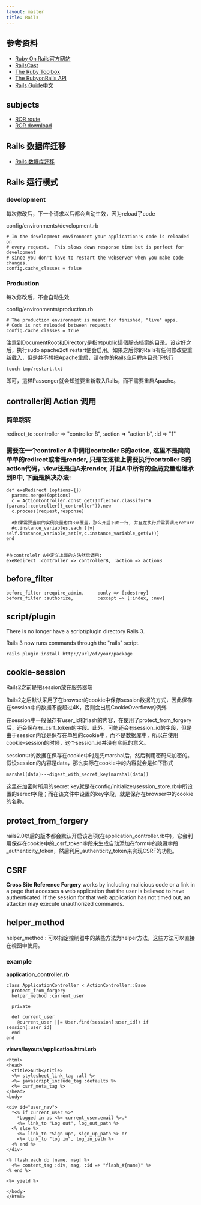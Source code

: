 ```yaml
---
layout: master
title: Rails
---
```


## 参考资料

* [Ruby On Rails官方网站](http://rubyonrails.org/)
* [RailsCast](http://railscasts.com/)
* [The Ruby Toolbox](https://www.ruby-toolbox.com/)
* [The RubyonRails API](http://api.rubyonrails.org/)
* [Rails Guide中文](http://guides.ruby-china.org/)


## subjects

* [ROR route](rails-route.html)
* [ROR download](rails-download.html)

## Rails 数据库迁移

* [Rails 数据库迁移](migrate.html)

## Rails 运行模式

### development

每次修改后，下一个请求以后都会自动生效，因为reload了code

config/environments/development.rb

    # In the development environment your application's code is reloaded on
    # every request.  This slows down response time but is perfect for development
    # since you don't have to restart the webserver when you make code changes.
    config.cache_classes = false

### Production 

每次修改后，不会自动生效

config/environments/production.rb

    # The production environment is meant for finished, "live" apps.
    # Code is not reloaded between requests
    config.cache_classes = true


注意到DocumentRoot和Directory是指向public這個靜态档案的目录。设定好之后，执行sudo apache2ctl restart便会启用。如果之后你的Rails有任何修改要重新载入，但是并不想把Apache重启，请在你的Rails应用程序目录下執行

    touch tmp/restart.txt

即可，這样Passenger就会知道要重新载入Rails，而不需要重启Apache。

## controller间 Action 调用

### 简单跳转

redirect_to :controller => "controller B", :action => "action b", :id => "1"

### 需要在一个controller A中调用controller B的action, 这里不是简简单单的redirect或者是render, 只是在逻辑上需要执行controller B的action代码，view还是由A来render, 并且A中所有的全局变量也继承到B中, 下面是解决办法: 

    def exeRedirect (options={})
      params.merge!(options)
      c = ActionController.const_get(Inflector.classify("#{params[:controller]}_controller")).new
      c.process(request,response)
  
      #如果需要当前的实例变量也由B来覆盖，那么开启下面一行, 并且在执行后需要调用return
      #c.instance_variables.each {|v| self.instance_variable_set(v,c.instance_variable_get(v))}
    end


    #在controlelr A中定义上面的方法然后调用:
    exeRedirect :controller => controllerB, :action => actionB


## before_filter

    before_filter :require_admin,     :only => [:destroy]
    before_filter :authorize,         :except => [:index, :new]

## script/plugin

There is no longer have a script/plugin directory Rails 3. 

Rails 3 now runs commands through the "rails" script.

    rails plugin install http://url/of/your/package

## cookie-session

Rails2之前是把session放在服务器端

Rails2之后默认采用了在browser的cookie中保存session数据的方式，因此保存在session中的数据不能超过4K，否则会出现CookieOverflow的例外

在session中一般保存有user_id和flash的内容，在使用了protect_from_forgery后，还会保存有_csrf_token的字段。此外，可能还会有session_id的字段，但是由于session内容是保存在单独的cookie中，而不是数据库中，所以在使用cookie-session的时候，这个session_id并没有实际的意义。

session中的数据在保存在cookie中时是先marshal后，然后利用密码来加密的。假设session的内容是data，那么实际在cookie中的内容就会是如下形式

    marshal(data)---digest_with_secret_key(marshal(data))

这里在加密时所用的secret key就是在config/initializer/session_store.rb中所设置的serect字段；而在该文件中设置的key字段，就是保存在browser中的cookie的名称。

## protect_from_forgery

rails2.0以后的版本都会默认开启该选项(在application_controller.rb中)，它会利用保存在cookie中的_csrf_token字段来生成自动添加在form中的隐藏字段_authenticity_token，然后利用_authenticity_token来实现CSRF的功能。

## CSRF

**Cross Site Reference Forgery** works by including malicious code or a link in a page that accesses a web application that the user is believed to have authenticated. If the session for that web application has not timed out, an attacker may execute unauthorized commands.

## helper_method

helper_method : 可以指定控制器中的某些方法为helper方法，这些方法可以直接在视图中使用。

### example

**application_controller.rb**

    class ApplicationController < ActionController::Base
      protect_from_forgery
      helper_method :current_user
    
      private
    
      def current_user
        @current_user ||= User.find(session[:user_id]) if session[:user_id]
      end
    end
    
**views/layouts/application.html.erb**
    
    <html>
    <head>
      <title>Auth</title>
      <%= stylesheet_link_tag :all %>
      <%= javascript_include_tag :defaults %>
      <%= csrf_meta_tag %>
    </head>
    <body>
    
    <div id="user_nav">
      *<% if current_user %>*
        *Logged in as <%= current_user.email %>.*
        <%= link_to "Log out", log_out_path %>
      <% else %>
        <%= link_to "Sign up", sign_up_path %> or
        <%= link_to "log in", log_in_path %>
      <% end %>
    </div>
    
    <% flash.each do |name, msg| %>
      <%= content_tag :div, msg, :id => "flash_#{name}" %>
    <% end %>
    
    <%= yield %>
    
    </body>
    </html>

